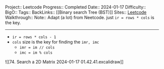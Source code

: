 Project:: Leetcode
Progress:: Completed
Date:: 2024-01-17
Difficulty:: 
BigO:: 
Tags:: 
BackLinks:: [[Binary search Tree (BST)]]
Sites:: [Leetcode](https://leetcode.com/problems/search-a-2d-matrix/description/)
Walkthrough:: 
Note:: Adapt (a lot) from Neetcode. just `ir = rows * cols` is the key.

---
- `ir = rows * cols - 1`
- `cols` size is the key for finding the `imr, imc`
	- `imr = im // cols`
	- `imc = im % cols`

![[74. Search a 2D Matrix 2024-01-17 01.42.41.excalidraw]]